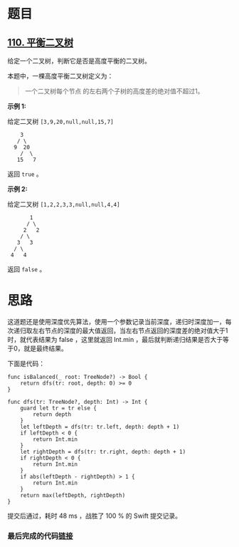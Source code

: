 # 题目

## [110. 平衡二叉树](https://leetcode-cn.com/problems/balanced-binary-tree/)

给定一个二叉树，判断它是否是高度平衡的二叉树。

本题中，一棵高度平衡二叉树定义为：

> 一个二叉树每个节点 的左右两个子树的高度差的绝对值不超过1。
>

**示例 1:**

给定二叉树 `[3,9,20,null,null,15,7]`

        3
       / \
      9  20
        /  \
       15   7

返回 `true` 。

**示例 2:**

给定二叉树 `[1,2,2,3,3,null,null,4,4]`

```
       1
      / \
     2   2
    / \
   3   3
  / \
 4   4
```

返回 `false` 。

# 思路

这道题还是使用深度优先算法，使用一个参数记录当前深度，递归时深度加一，每次递归取左右节点的深度的最大值返回，当左右节点返回的深度差的绝对值大于1时，就代表结果为 false ，这里就返回 Int.min ，最后就判断递归结果是否大于等于0，就是最终结果。

下面是代码：

```
func isBalanced(_ root: TreeNode?) -> Bool {
    return dfs(tr: root, depth: 0) >= 0
}

func dfs(tr: TreeNode?, depth: Int) -> Int {
    guard let tr = tr else {
        return depth
    }
    let leftDepth = dfs(tr: tr.left, depth: depth + 1)
    if leftDepth < 0 {
        return Int.min
    }
    let rightDepth = dfs(tr: tr.right, depth: depth + 1)
    if rightDepth < 0 {
        return Int.min
    }
    if abs(leftDepth - rightDepth) > 1 {
        return Int.min
    }
    return max(leftDepth, rightDepth)
}
```

提交后通过，耗时 48 ms ，战胜了 100 % 的 Swift 提交记录。

### 最后完成的代码[链接](https://github.com/pepsikirk/LeetCode/blob/master/Algorithm/110.BalancedBinaryTree/code.swift)




